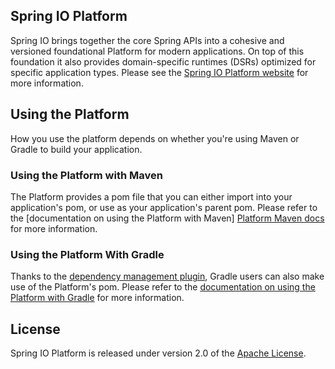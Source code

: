 ## Spring IO Platform

Spring IO brings together the core Spring APIs into a cohesive and versioned foundational Platform
for modern applications. On top of this foundation it also provides domain-specific runtimes (DSRs)
optimized for specific application types. Please see the [Spring IO Platform website] for more
information.

## Using the Platform

How you use the platform depends on whether you're using Maven or Gradle to build your application.

### Using the Platform with Maven

The Platform provides a pom file that you can either import into your application's pom, or use as
your application's parent pom. Please refer to the [documentation on using the Platform with Maven]
[Platform Maven docs] for more information.

### Using the Platform With Gradle

Thanks to the [dependency management plugin][], Gradle users can also make use of the Platform's
pom. Please refer to the [documentation on using the Platform with Gradle][Platform Gradle docs] for
more information.

## License
Spring IO Platform is released under version 2.0 of the [Apache License][].

[Spring IO Platform website]: http://spring.io/platform
[Spring Boot's starter parent]: http://docs.spring.io/spring-boot/docs/1.2.3.RELEASE/reference/html/using-boot-build-systems.html#using-boot-maven-parent-pom
[Spring Boot's Maven plugin]: http://docs.spring.io/spring-boot/docs/1.2.3.RELEASE/reference/html/build-tool-plugins-maven-plugin.html
[Spring Boot's Gradle plugin]: http://docs.spring.io/spring-boot/docs/1.2.3.RELEASE/reference/html/build-tool-plugins-gradle-plugin.html
[Platform Maven docs]: http://docs.spring.io/platform/docs/current-SNAPSHOT/reference/htmlsingle/#getting-started-using-spring-io-platform-maven
[dependency management plugin]: https://plugins.gradle.org/plugin/io.spring.dependency-management
[Platform Gradle docs]: http://docs.spring.io/platform/docs/current-SNAPSHOT/reference/htmlsingle/#getting-started-using-spring-io-platform-gradle
[Apache License]: http://www.apache.org/licenses/LICENSE-2.0
